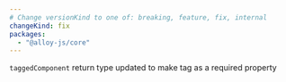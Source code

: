 ```yaml
---
# Change versionKind to one of: breaking, feature, fix, internal
changeKind: fix
packages:
  - "@alloy-js/core"
---
```


`taggedComponent` return type updated to make tag as a required property
